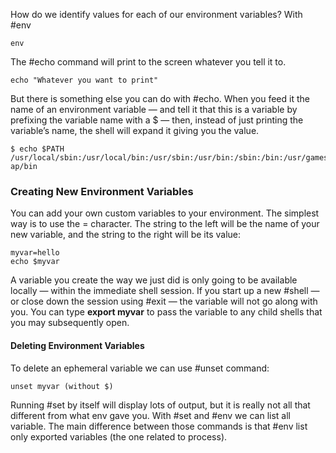How do we identify values for each of our environment variables? With #env 
```
env
```

The #echo command will print to the screen whatever you tell it to.
```
echo "Whatever you want to print"
```

But there is something else you can do with #echo. When you feed it the name of an environment variable — and tell it that this is a variable by prefixing the variable name with a $ — then, instead of just printing the variable’s name, the shell will expand it giving you the value.
```
$ echo $PATH
/usr/local/sbin:/usr/local/bin:/usr/sbin:/usr/bin:/sbin:/bin:/usr/games:/usr/local/games:/sn
ap/bin
```

### Creating New Environment Variables

You can add your own custom variables to your environment. The simplest way is to use the =
character. The string to the left will be the name of your new variable, and the string to the right
will be its value: 
```
myvar=hello
echo $myvar
```
A variable you create the way we just did is only going to be available locally — within the
immediate shell session. If you start up a new #shell — or close down the session using #exit — the variable will not go along with you.
You can type **export myvar** to pass the variable to any child shells that you may subsequently open.
#### Deleting Environment Variables

To delete an ephemeral variable we can use #unset command: 
```
unset myvar (without $)
```
Running #set by itself will display lots of output, but it is really not all that different from what env gave you.
With #set and #env we can list all variable. The main difference between those commands is that #env list only exported variables (the one related to process). 
